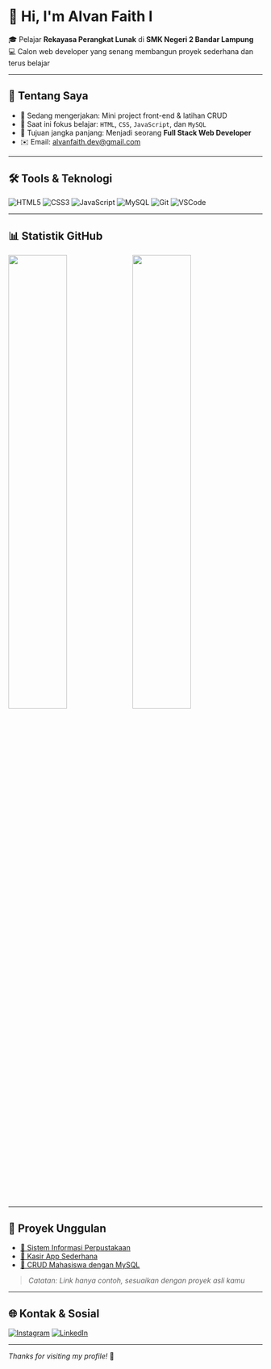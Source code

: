 # 👋 Hi, I'm Alvan Faith I

🎓 Pelajar **Rekayasa Perangkat Lunak** di **SMK Negeri 2 Bandar Lampung**  
💻 Calon web developer yang senang membangun proyek sederhana dan terus belajar

---

## 📌 Tentang Saya

- 🔭 Sedang mengerjakan: Mini project front-end & latihan CRUD
- 🌱 Saat ini fokus belajar: `HTML`, `CSS`, `JavaScript`, dan `MySQL`
- 🎯 Tujuan jangka panjang: Menjadi seorang **Full Stack Web Developer**
- ✉️ Email: alvanfaith.dev@gmail.com

---

## 🛠️ Tools & Teknologi

![HTML5](https://img.shields.io/badge/HTML5-E34F26?style=flat-square&logo=html5&logoColor=white)
![CSS3](https://img.shields.io/badge/CSS3-1572B6?style=flat-square&logo=css3&logoColor=white)
![JavaScript](https://img.shields.io/badge/JavaScript-F7DF1E?style=flat-square&logo=javascript&logoColor=black)
![MySQL](https://img.shields.io/badge/MySQL-00758F?style=flat-square&logo=mysql&logoColor=white)
![Git](https://img.shields.io/badge/Git-F05032?style=flat-square&logo=git&logoColor=white)
![VSCode](https://img.shields.io/badge/VSCode-007ACC?style=flat-square&logo=visual-studio-code&logoColor=white)

---

## 📊 Statistik GitHub

<p align="left">
  <img src="https://github-readme-stats.vercel.app/api?username=alvanfaith&show_icons=true&theme=default&hide_title=true&border_radius=6&count_private=true" width="48%" />
  <img src="https://github-readme-stats.vercel.app/api/top-langs/?username=alvanfaith&layout=compact&theme=default&border_radius=6" width="48%" />
</p>

---

## 📂 Proyek Unggulan

- [🔗 Sistem Informasi Perpustakaan](https://github.com/alvanfaith/perpustakaan)
- [🔗 Kasir App Sederhana](https://github.com/alvanfaith/kasir-app)
- [🔗 CRUD Mahasiswa dengan MySQL](https://github.com/alvanfaith/crud-mahasiswa)

> *Catatan: Link hanya contoh, sesuaikan dengan proyek asli kamu*

---

## 🌐 Kontak & Sosial

[![Instagram](https://img.shields.io/badge/@alvanfaith-E4405F?style=flat-square&logo=instagram&logoColor=white)](https://instagram.com/alvanfaith)
[![LinkedIn](https://img.shields.io/badge/LinkedIn-blue?style=flat-square&logo=linkedin&logoColor=white)](https://linkedin.com/in/alvanfaith)

---

_Thanks for visiting my profile!_ 🙌
